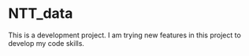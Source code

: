 # NTT_data
This is a development project. I am trying new features in this project to develop my code skills.